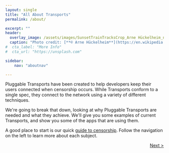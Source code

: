 ```yaml
---
layout: single
title: "All About Transports"
permalink: /about/

excerpt: ""
header:
  overlay_image: /assets/images/SunsetTrainTracksCrop_Arne Hückelheim_notify_wikimedia.JPG
  caption: "Photo credit: [**© Arne Hückelheim**](https://en.wikipedia.org/wiki/User:Knipptang)"
#  cta_label: "More Info"
#  cta_url: "https://unsplash.com"

sidebar:
    nav: "aboutnav"

---
```


Pluggable Transports have been created to help developers keep their users connected when censorship occurs. While Transports conform to a single spec, they connect to the network using a variety of different techniques.

We're going to break that down, looking at why Pluggable Transports are needed and what they achieve. We'll give you some examples of current Transports, and show you some of the apps that are using them.

A good place to start is our quick [guide to censorship](/how/). Follow the navigation on the left to learn more about each subject.

<span style="float:right;"><a href="/how">Next &gt;</a></span>


